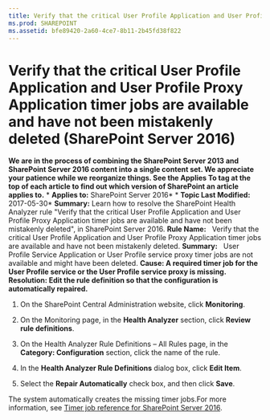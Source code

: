 ```yaml
---
title: Verify that the critical User Profile Application and User Profile Proxy Application timer jobs are available and have not been mistakenly deleted (SharePoint Server 2016)
ms.prod: SHAREPOINT
ms.assetid: bfe89420-2a60-4ce7-8b11-2b45fd38f822
---
```



# Verify that the critical User Profile Application and User Profile Proxy Application timer jobs are available and have not been mistakenly deleted (SharePoint Server 2016)
 **We are in the process of combining the SharePoint Server 2013 and SharePoint Server 2016 content into a single content set. We appreciate your patience while we reorganize things. See the Applies To tag at the top of each article to find out which version of SharePoint an article applies to.** * **Applies to:** SharePoint Server 2016*  * **Topic Last Modified:** 2017-05-30* **Summary:** Learn how to resolve the SharePoint Health Analyzer rule "Verify that the critical User Profile Application and User Profile Proxy Application timer jobs are available and have not been mistakenly deleted", in SharePoint Server 2016. **Rule Name:**   Verify that the critical User Profile Application and User Profile Proxy Application timer jobs are available and have not been mistakenly deleted. **Summary:**   User Profile Service Application or User Profile service proxy timer jobs are not available and might have been deleted. **Cause: A required timer job for the User Profile service or the User Profile service proxy is missing.** **Resolution: Edit the rule definition so that the configuration is automatically repaired.**
1. On the SharePoint Central Administration website, click **Monitoring**.
    
  
2. On the Monitoring page, in the **Health Analyzer** section, click **Review rule definitions**.
    
  
3. On the Health Analyzer Rule Definitions – All Rules page, in the **Category: Configuration** section, click the name of the rule.
    
  
4. In the **Health Analyzer Rule Definitions** dialog box, click **Edit Item**.
    
  
5. Select the **Repair Automatically** check box, and then click **Save**.
    
  
The system automatically creates the missing timer jobs.For more information, see  [Timer job reference for SharePoint Server 2016](html/timer-job-reference-for-sharepoint-server-2016.md).
